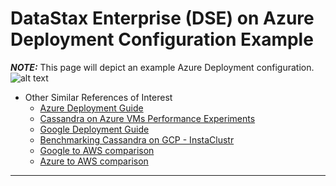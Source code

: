 # DataStax Enterprise (DSE) on Azure Deployment Configuration Example
**_NOTE:_** This page will depict an example Azure Deployment configuration.
![alt text](https://github.com/msmygit/dse-titbits/blob/master/images/azure_dse.png "DSE on Azure deployment example")

* Other Similar References of Interest
  * [Azure Deployment Guide](https://github.com/DSPN/azure-deployment-guide/blob/master/bestpractices.md)
  * [Cassandra on Azure VMs Performance Experiments](https://github.com/Azure-Samples/cassandra-on-azure-vms-performance-experiments)
  * [Google Deployment Guide](https://github.com/DSPN/google-deployment-guide/blob/master/bestpractices.md)
  * [Benchmarking Cassandra on GCP - InstaClustr](https://www.instaclustr.com/benchmarking-cassandra-on-the-google-cloud-platform-gcp/)
  * [Google to AWS comparison](https://cloud.google.com/docs/compare/aws)
  * [Azure to AWS comparison](https://docs.microsoft.com/en-us/azure/architecture/aws-professional/services)
---  